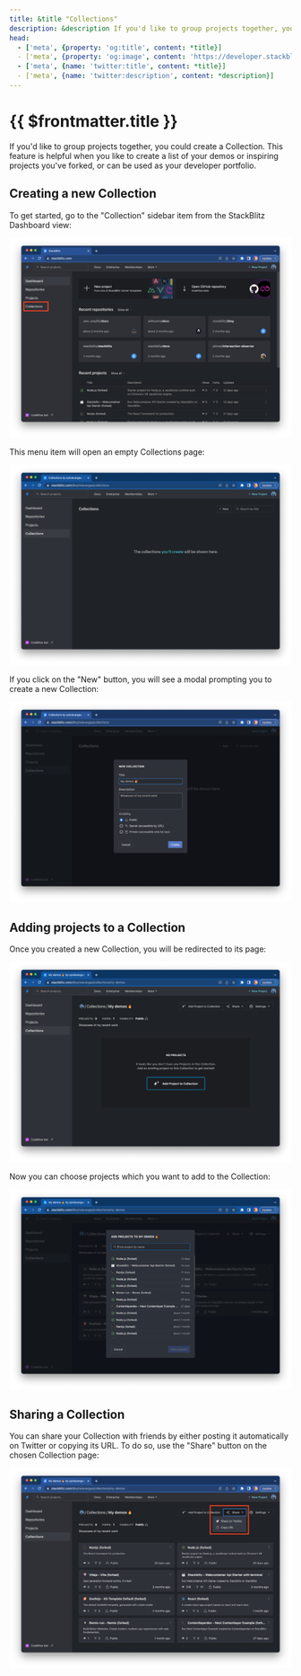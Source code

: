 ```yaml
---
title: &title "Collections"
description: &description If you'd like to group projects together, you could create a Collection. This feature is helpful when you like to create a list of your demos or inspiring projects you've forked, or can be used as your developer portfolio.
head:
  - ['meta', {property: 'og:title', content: *title}] 
  - ['meta', {property: 'og:image', content: 'https://developer.stackblitz.com/img/og/ide-whats-on-your-screen.png'}]
  - ['meta', {name: 'twitter:title', content: *title}]
  - ['meta', {name: 'twitter:description', content: *description}]
---
```


# {{ $frontmatter.title }}

If you'd like to group projects together, you could create a Collection. This feature is helpful when you like to create a list of your demos or inspiring projects you've forked, or can be used as your developer portfolio.

## Creating a new Collection

To get started, go to the "Collection" sidebar item from the StackBlitz Dashboard view:

![Dashboard](./assets/dashboard-Collections-highlightened.png)

This menu item will open an empty Collections page:

![Collections](./assets/Collections-empty.png)

If you click on the "New" button, you will see a modal prompting you to create a new Collection:

![Collections modal](./assets/new-collection-modal.png)

## Adding projects to a Collection

Once you created a new Collection, you will be redirected to its page:

![Empty Collection](./assets/empty-collection.png)

Now you can choose projects which you want to add to the Collection:

![Adding projects to a Collection](./assets/adding-projects-to-a-collection.png)

## Sharing a Collection

You can share your Collection with friends by either posting it automatically on Twitter or copying its URL. To do so, use the "Share" button on the chosen Collection page:

![Share button](./assets/share-button.png)
